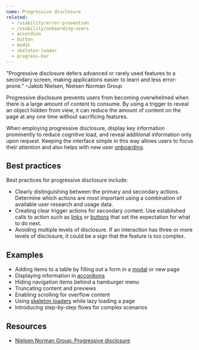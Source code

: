 ```yaml
---
name: Progressive disclosure
related:
  - /usability/error-prevention
  - /usability/onboarding-users
  - accordion
  - button
  - modal
  - skeleton-loader
  - progress-bar
---
```


"Progressive disclosure defers advanced or rarely used features to a secondary screen, making applications easier to learn and less error-prone." –Jakob Nielsen, Nielsen Norman Group

Progressive disclosure prevents users from becoming overwhelmed when there is a large amount of content to consume. By using a trigger to reveal an object hidden from view, it can reduce the amount of content on the page at any one time without sacrificing features.

When employing progressive disclosure, display key information prominently to reduce cognitive load, and reveal additional information only upon request. Keeping the interface simple in this way allows users to focus their attention and also helps with new user [onboarding](onboarding-users).

## Best practices

Best practices for progressive disclosure include:

- Clearly distinguishing between the primary and secondary actions. Determine which actions are most important using a combination of available user research and usage data.
- Creating clear trigger actions for secondary content. Use established calls to action such as [links](/product-foundations/interaction#links) or [buttons](/components/button) that set the expectation for what to do next.
- Avoiding multiple levels of disclosure. If an interaction has three or more levels of disclosure, it could be a sign that the feature is too complex.

## Examples

- Adding items to a table by filling out a form in a [modal](/components/modal) or new page
- Displaying information in [accordions](/components/accordion)
- Hiding navigation items behind a hamburger menu
- Truncating content and previews
- Enabling scrolling for overflow content
- Using [skeleton loaders](/components/skeleton-loader) while lazy loading a page
- Introducing step-by-step flows for complex scenarios

## Resources

- <a href="https://www.nngroup.com/articles/progressive-disclosure/">Nielsen Norman Group: Progressive disclosure</a>

